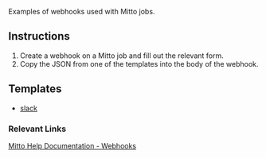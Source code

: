 Examples of webhooks used with Mitto jobs.

## Instructions
1. Create a webhook on a Mitto job and fill out the relevant form.
2. Copy the JSON from one of the templates into the body of the webhook.

## Templates
- [slack](slack)

### Relevant Links
[Mitto Help Documentation - Webhooks](https://www.zuar.com/help/mitto/webhooks)